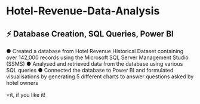 # Hotel-Revenue-Data-Analysis
## ⚡ Database Creation, SQL Queries, Power BI

● Created a database from Hotel Revenue Historical Dataset containing over 142,000 records using the Microsoft SQL Server Management Studio (SSMS)
● Analysed and retrieved data from the database using various SQL queries
● Connected the database to Power BI and formulated visualisations by generating 5 different charts to 
answer questions asked by hotel owners

⭐it, if you like it!

